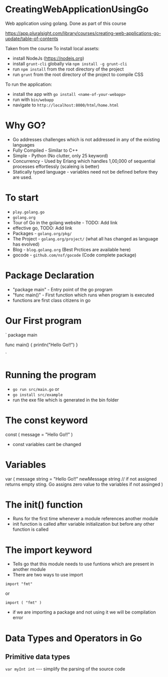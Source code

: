 # CreatingWebApplicationUsingGo
Web application using golang. Done as part of this course 

https://app.pluralsight.com/library/courses/creating-web-applications-go-update/table-of-contents

Taken from the course
To install local assets:

* install NodeJs (https://nodejs.org)
* install `grunt-cli` globally via `npm install -g grunt-cli`
* run `npm install` from the root directory of the project
* run `grunt` from the root directory of the project to compile CSS

To run the application:
* install the app with `go install <name-of-your-webapp>`
* run with `bin/webapp`
* navigate to `http://localhost:8000/html/home.html`


# Why GO?
* Go addresses challenges which is not addressed in any of the existing languages
* Fully Compiled - Similar to C++
* Simple - Python (No clutter, only 25 keyword)
* Concurrency - Used by Erlang which handles 1,00,000 of sequential processes effortlessly (scaleing is better)
* Statically typed language - variables need not be defined before they are used. 

# To start
* `play.golang.go`
* `golang.org`
* Tour of Go in the golang website - TODO: Add link
* effective go, TODO: Add link
* Packages - `golang.org/pkg/`
* The Project - `golang.org/project/` (what all has changed as language has evolved)
* Blog - `blog.golang.org` (Best Prctices are available here)
* gocode - `github.com/nsf/gocode` (Code complete package)

# Package Declaration 

* "package main" - Entry point of the go program
* "func main()" - First function which runs when program is executed
* functions are first class citizens in go

# Our First program

`
package main

func main() {
    println("Hello Go!!")
}

`
# Running the program
* `go run src/main.go`
or
* `go install src/example`
* run the exe file which is generated in the bin folder

# The const keyword 

const (
    message = "Hello Go!!"
)

* const variables cant be changed

# Variables

var (
    message string = "Hello Go!!"
    newMessage string                  //  if not assigned returns empty sting. Go assigns zero value to the variables if not assinged
)


# The init() function

* Runs for the first time whenever a module references another module
* init function is called after variable initialization but before any other function is called

# The import keyword 

* Tells go that this module needs to use funtions which are present in another module
* There are two ways to use import

`
import "fmt"
`

or

`
import (
    "fmt"
)
`

* if we are importing a package and not using it we will be compilation error

# Data Types and Operators in Go

## Primitive data types

`var myInt int` ---  simplify the parsing of the source code






